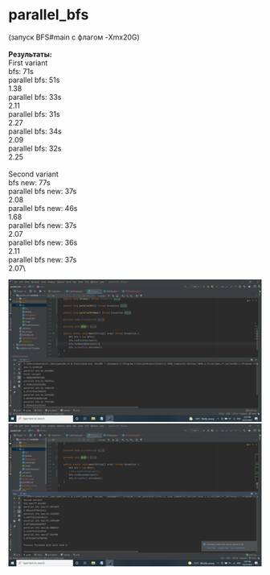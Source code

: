 # parallel_bfs
(запуск BFS#main с флагом -Xmx20G)\
\
**Результаты:**\
First variant\
bfs: 71s\
parallel bfs: 51s\
1.38\
parallel bfs: 33s\
2.11\
parallel bfs: 31s\
2.27\
parallel bfs: 34s\
2.09\
parallel bfs: 32s\
2.25\
\
Second variant\
bfs new: 77s\
parallel bfs new: 37s\
2.08\
parallel bfs new: 46s\
1.68\
parallel bfs new: 37s\
2.07\
parallel bfs new: 36s\
2.11\
parallel bfs new: 37s\
2.07\

![Screen](bfs_res_1.png "Illustration")
![Screen](bfs_res_2.png "Illustration")
